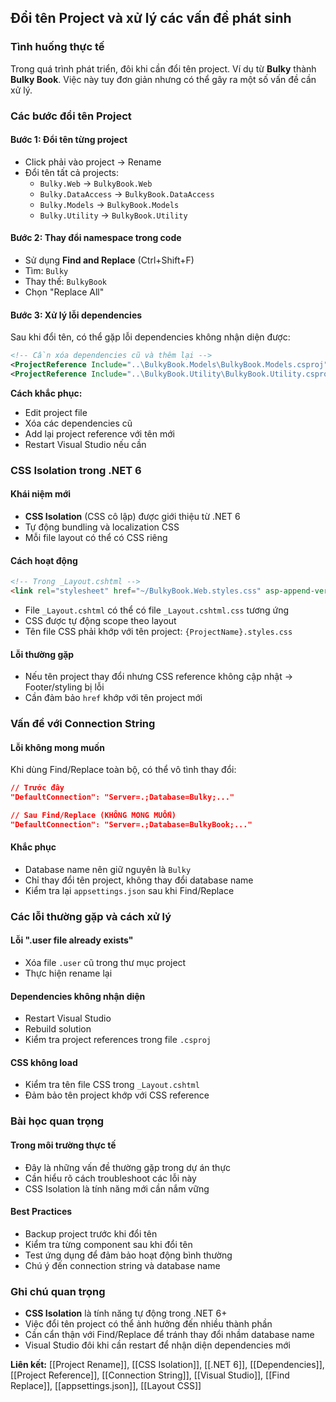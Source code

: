 ## Đổi tên Project và xử lý các vấn đề phát sinh

### Tình huống thực tế

Trong quá trình phát triển, đôi khi cần đổi tên project. Ví dụ từ **Bulky** thành **Bulky Book**. Việc này tuy đơn giản nhưng có thể gây ra một số vấn đề cần xử lý.

### Các bước đổi tên Project

#### Bước 1: Đổi tên từng project

- Click phải vào project → Rename
- Đổi tên tất cả projects:
    - `Bulky.Web` → `BulkyBook.Web`
    - `Bulky.DataAccess` → `BulkyBook.DataAccess`
    - `Bulky.Models` → `BulkyBook.Models`
    - `Bulky.Utility` → `BulkyBook.Utility`


#### Bước 2: Thay đổi namespace trong code

- Sử dụng **Find and Replace** (Ctrl+Shift+F)
- Tìm: `Bulky`
- Thay thế: `BulkyBook`
- Chọn "Replace All"


#### Bước 3: Xử lý lỗi dependencies

Sau khi đổi tên, có thể gặp lỗi dependencies không nhận diện được:

```xml
<!-- Cần xóa dependencies cũ và thêm lại -->
<ProjectReference Include="..\BulkyBook.Models\BulkyBook.Models.csproj" />
<ProjectReference Include="..\BulkyBook.Utility\BulkyBook.Utility.csproj" />
```

**Cách khắc phục:**

- Edit project file
- Xóa các dependencies cũ
- Add lại project reference với tên mới
- Restart Visual Studio nếu cần


### CSS Isolation trong .NET 6

#### Khái niệm mới

- **CSS Isolation** (CSS cô lập) được giới thiệu từ .NET 6
- Tự động bundling và localization CSS
- Mỗi file layout có thể có CSS riêng


#### Cách hoạt động

```html
<!-- Trong _Layout.cshtml -->
<link rel="stylesheet" href="~/BulkyBook.Web.styles.css" asp-append-version="true" />
```

- File `_Layout.cshtml` có thể có file `_Layout.cshtml.css` tương ứng
- CSS được tự động scope theo layout
- Tên file CSS phải khớp với tên project: `{ProjectName}.styles.css`


#### Lỗi thường gặp

- Nếu tên project thay đổi nhưng CSS reference không cập nhật → Footer/styling bị lỗi
- Cần đảm bảo `href` khớp với tên project mới


### Vấn đề với Connection String

#### Lỗi không mong muốn

Khi dùng Find/Replace toàn bộ, có thể vô tình thay đổi:

```json
// Trước đây
"DefaultConnection": "Server=.;Database=Bulky;..."

// Sau Find/Replace (KHÔNG MONG MUỐN)
"DefaultConnection": "Server=.;Database=BulkyBook;..."
```


#### Khắc phục

- Database name nên giữ nguyên là `Bulky`
- Chỉ thay đổi tên project, không thay đổi database name
- Kiểm tra lại `appsettings.json` sau khi Find/Replace


### Các lỗi thường gặp và cách xử lý

#### Lỗi ".user file already exists"

- Xóa file `.user` cũ trong thư mục project
- Thực hiện rename lại


#### Dependencies không nhận diện

- Restart Visual Studio
- Rebuild solution
- Kiểm tra project references trong file `.csproj`


#### CSS không load

- Kiểm tra tên file CSS trong `_Layout.cshtml`
- Đảm bảo tên project khớp với CSS reference


### Bài học quan trọng

#### Trong môi trường thực tế

- Đây là những vấn đề thường gặp trong dự án thực
- Cần hiểu rõ cách troubleshoot các lỗi này
- CSS Isolation là tính năng mới cần nắm vững


#### Best Practices

- Backup project trước khi đổi tên
- Kiểm tra từng component sau khi đổi tên
- Test ứng dụng để đảm bảo hoạt động bình thường
- Chú ý đến connection string và database name


### Ghi chú quan trọng

- **CSS Isolation** là tính năng tự động trong .NET 6+
- Việc đổi tên project có thể ảnh hưởng đến nhiều thành phần
- Cần cẩn thận với Find/Replace để tránh thay đổi nhầm database name
- Visual Studio đôi khi cần restart để nhận diện dependencies mới

**Liên kết:** [[Project Rename]], [[CSS Isolation]], [[.NET 6]], [[Dependencies]], [[Project Reference]], [[Connection String]], [[Visual Studio]], [[Find Replace]], [[appsettings.json]], [[Layout CSS]]

